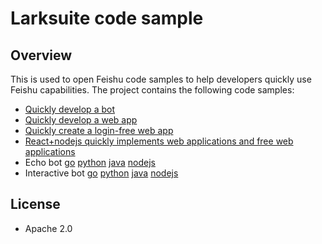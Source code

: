 # Larksuite code sample

## Overview
This is used to open Feishu code samples to help developers quickly use Feishu capabilities. The project contains the following code samples:
- [Quickly develop a bot](robot_quick_start/python/README.md)
- [Quickly develop a web app](web_app_with_jssdk/python/README.md)
- [Quickly create a login-free web app](web_app_with_auth/python/README.md)
- [React+nodejs quickly implements web applications and free web applications](js_web_app/README.md)
- Echo bot [go](echo_robot/go/README.md) [python](echo_robot/python/README.md) [java](echo_robot/java/README.md) [nodejs](echo_robot/nodejs/README.md)
- Interactive bot [go](interactive_bot/go/README.md) [python](interactive_bot/python/README.md) [java](interactive_bot/java/README.md) [nodejs](interactive_bot/nodejs/README.md)

## License
- Apache 2.0
